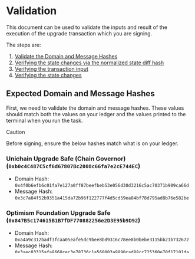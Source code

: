 # Validation

This document can be used to validate the inputs and result of the execution of the upgrade transaction which you are
signing.

The steps are:

1. [Validate the Domain and Message Hashes](#expected-domain-and-message-hashes)
2. [Verifying the state changes via the normalized state diff hash](#normalized-state-diff-hash-attestation)
3. [Verifying the transaction input](#understanding-task-calldata)
4. [Verifying the state changes](#task-state-changes)

## Expected Domain and Message Hashes

First, we need to validate the domain and message hashes. These values should match both the values on your ledger and
the values printed to the terminal when you run the task.

> [!CAUTION]
>
> Before signing, ensure the below hashes match what is on your ledger.
>
> ### Unichain Upgrade Safe (Chain Governor) (`0xb0c4C487C5cf6d67807Bc2008c66fa7e2cE744EC`)
>
> - Domain Hash:  `0x4f0b6efb6c01fa7e127a0ff87beefbeb53e056d30d3216c5ac70371b909ca66d`
> - Message Hash: `0x3c7a84f52b9351a415da72b96f122777f4d5cd59ea84bf78d795ad8b76e582be`
>
> ### Optimism Foundation Upgrade Safe (`0x847B5c174615B1B7fDF770882256e2D3E95b9D92`)
>
> - Domain Hash:  `0xa4a9c312badf3fcaa05eafe5dc9bee8bd9316c78ee8b0bebe3115bb21b732672`
> - Message Hash: `0x3aec83315afa8668cec3e78736c1a560003a9890cad88cc725360e70f17101da`
>
> ### Security Council (`0xc2819DC788505Aac350142A7A707BF9D03E3Bd03`)
>
> - Domain Hash: `0xdf53d510b56e539b90b369ef08fce3631020fbf921e3136ea5f8747c20bce967`
> - Message Hash: `0x3aec83315afa8668cec3e78736c1a560003a9890cad88cc725360e70f17101da`

## Normalized State Diff Hash Attestation

The normalized state diff hash **MUST** match the hash produced by the state changes attested to in the state diff audit report. As a signer, you are responsible for verifying that this hash is correct. Please compare the hash below with the one in the audit report. If no audit report is available for this task, you must still ensure that the normalized state diff hash matches the output in your terminal.

**Normalized hash:** `0x569e75fc77c1a856f6daaf9e69d8a9566ca34aa47f9133711ce065a571af0cfd`

## Understanding Task Calldata

The command to encode the calldata is:

TODO: Explain with commands how to encode the calldata. You may not need to do this section if the upgrade isn't part of a governance proposal.

The resulting calldata:
```
TODO: add calldata here
```

# State Validations

For each contract listed in the state diff, please verify that no contracts or state changes shown in the Tenderly diff are missing from this document. Additionally, please verify that for each contract:

- The following state changes (and none others) are made to that contract. This validates that no unexpected state
  changes occur.
- All addresses (in section headers and storage values) match the provided name, using the Etherscan and Superchain
  Registry links provided. This validates the bytecode deployed at the addresses contains the correct logic.
- All key values match the semantic meaning provided, which can be validated using the storage layout links provided.

### State Overrides

Note: The changes listed below do not include threshold, nonce and owner mapping overrides. These changes are listed and explained in the [NESTED-VALIDATION.md](../../../../../NESTED-VALIDATION.md) file.

### Task State Changes

  ---
  
### `0x0bd48f6b86a26d3a217d0fa6ffe2b491b956a7a2` (OptimismPortal2) - Chain ID: 130
  
- **Key:**          `0x0000000000000000000000000000000000000000000000000000000000000001`
  - **Decoded Kind:** `struct ResourceMetering.ResourceParams`
  - **Before:** ``
  - **After:** ``
  - **Summary:** params
  - **Detail:** 
  
**<TODO: Insert links for this state change then remove this line.>**
  
  ---
  
### `0x6d5b183f538abb8572f5cd17109c617b994d5833` (ProxyAdminOwner (GnosisSafe)) - Chain ID: 130
  
- **Key:**          `0x0000000000000000000000000000000000000000000000000000000000000005`
  - **Decoded Kind:** `uint256`
  - **Before:** `6`
  - **After:** `7`
  - **Summary:** nonce
  - **Detail:** 
  
**<TODO: Insert links for this state change then remove this line.>**